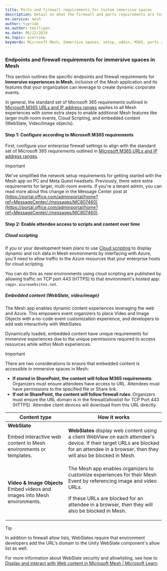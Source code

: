 ```yaml
---
title: Ports and firewall requirements for Custom immersive spaces
description: Detail on what the firewall and ports requirements are for custom immersive spaces accessed through the Microsoft Mesh application.
ms.service: mesh
author: typride
ms.author: tmilligan
ms.date: 06/12/2024
ms.topic: overview
keywords: Microsoft Mesh, Immersive spaces, setup, admin, M365, ports and firewall, requirements
---
```


### Endpoints and firewall requirements for immersive spaces in Mesh

This section outlines the specific endpoints and firewall requirements for **Immersive experiences in Mesh**, inclusive of the Mesh application and its features that your organization can leverage to create dynamic corporate events.

In general, the standard set of Microsoft 365 requirements outlined in [Microsoft M365 URLs and IP address ranges](/microsoft-365/enterprise/urls-and-ip-address-ranges?view=o365-worldwide&preserve-view=true) applies to all Mesh experiences with some extra steps to enable additional Mesh features like larger multi-room events, Cloud Scripting, and embedded content (WebSlate, Video/Image objects).

#### Step 1: Configure according to Microsoft M365 requirements

First, configure your enterprise firewall settings to align with the standard set of Microsoft 365 requirements outlined in [Microsoft M365 URLs and IP address ranges](/microsoft-365/enterprise/urls-and-ip-address-ranges?view=o365-worldwide&preserve-view=true).

> [!IMPORTANT]
> We've simplified the network setup requirements for getting started with the Mesh app on PC and Meta Quest headsets. Previously, there were extra requirements for larger, multi-room events. If you're a tenant admin, you can read more about this change in the Message Center post at [https://portal.office.com/adminportal/home?ref=MessageCenter/:/messages/MC807460](https://portal.office.com/adminportal/home?ref=MessageCenter/:/messages/MC807460).

#### Step 2: Enable attendee access to scripts and content over time

##### Cloud scripting

If you or your development team plans to use [Cloud scripting](../develop/script-your-scene-logic/cloud-scripting/cloud-scripting-basic-concepts.md) to display dynamic and rich data in Mesh environments by interfacing with Azure, you'll need to allow traffic to the Azure resources that your enterprise hosts for cloud scripting.

You can do this as new environments using cloud scripting are published by allowing traffic on TCP port 443 (HTTPS) to that environment's hosted app: `<app>.azurewebsites.net`.

##### Embedded content (WebSlate, video/image)

The Mesh app enables dynamic content experiences leveraging the web and Azure. This empowers event organizers to place Video and Image Objects with a no-code event customization experience, and developers to add web interactivity with WebSlates.

Dynamically loaded, embedded content have unique requirements for immersive experiences due to the unique permissions required to access resources while within Mesh experiences.

> [!IMPORTANT]
> There are two considerations to ensure that embedded content is accessible in immersive spaces in Mesh:
>
> - **If stored in SharePoint, the content will follow M365 requirements**: Organizers must ensure attendees have access to URL. Attendees must have permissions to the specified file or Share link.
> - **If not in SharePoint, the content will follow firewall rules**: Organizers must ensure the URL domain is in the firewall/allowlist for TCP Port 443 (HTTPS).  Attendee client devices will download from this URL directly.

|Content type  |How it works |
|---------|---------|
|**WebSlate** <p><p> Embed interactive web content in Mesh environments or templates.     | **WebSlates** display web content using a client WebView on each attendee's device.  If their target URLs are blocked for an attendee in a browser, then they will also be blocked in Mesh. |
| **Video & Image Objects** Embed videos and images into Mesh environments. | The Mesh app enables organizers to customize experiences for their Mesh Event by referencing image and video URLs. <p><p>If these URLs are blocked for an attendee in a browser, then they will also be blocked in Mesh. |

> [!TIP]
> In addition to firewall allow lists, WebSlates require that environment developers add the URL's domain to the Unity WebSlate component's allow list as well.
> 
> For more information about WebSlate security and allowlisting, see how to [Display and interact with Web content in Microsoft Mesh | Microsoft Learn](../develop/enhance-your-environment/webcontent.md).

[service-tag]: /azure/virtual-network/service-tags-overview
[service-tag-api]: /azure/virtual-network/service-tags-overview#use-the-service-tag-discovery-api
[service-tag-download]: /azure/virtual-network/service-tags-overview#discover-service-tags-by-using-downloadable-json-files
